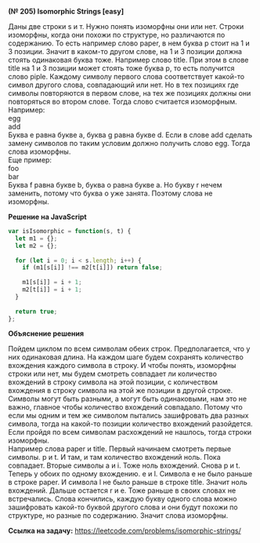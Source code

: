 **(№ 205) Isomorphic Strings [easy]**

Даны две строки s и т. Нужно понять изоморфны они или нет. Строки изоморфны, когда они похожи по структуре, но различаются по содержанию. То есть например слово paper, в нем буква p стоит на 1 и 3 позиции. Значит в каком-то другом слове, на 1 и 3 позиции должна стоять одинаковая буква тоже. Например слово title. При этом в слове title на 1 и 3 позиции может стоять тоже буква p, то есть получится слово piple. Каждому символу первого слова соответствует какой-то символ другого слова, совпадающий или нет. Но в тех позициях где символы повторяются в первом слове, на тех же позициях должны они повторяться во втором слове. Тогда слово считается изоморфным.  
Например:  
egg  
add  
Буква e равна букве a, буква g равна букве d. Если в слове add сделать замену символов по таким условим должно получить слово egg. Тогда слова изоморфны.  
Еще пример:  
foo  
bar  
Буква f равна букве b, буква o равна букве a. Но букву r нечем заменить, потому что буква o уже занята. Поэтому слова не изоморфны.

**Решение на JavaScript**

```javascript
var isIsomorphic = function(s, t) {
  let m1 = {};
  let m2 = {};
  
  for (let i = 0; i < s.length; i++) {
    if (m1[s[i]] !== m2[t[i]]) return false;
    
    m1[s[i]] = i + 1;
    m2[t[i]] = i + 1;
  }
  
  return true;
};
```

**Объяснение решения**

Пойдем циклом по всем символам обеих строк. Предполагается, что у них одинаковая длина. На каждом шаге будем сохранять количество вхождения каждого символа в строку. И чтобы понять, изоморфны строки или нет, мы будем смотреть совпадает ли количество вхождений в строку символа на этой позиции, с количеством вхождения в строку символа на этой же позиции в другой строке. Символы могут быть разными, а могут быть одинаковыми, нам это не важно, главное чтобы количество вхождений совпадало. Потому что если мы одним и тем же символом пытались зашифровать два разных символа, тогда на какой-то позиции количество вхождений разойдется. Если пройдя по всем символам расхождений не нашлось, тогда строки изоморфны.  
Например слова paper и title. Первый начинаем смотреть первые символы. p и t. И там, и там количество вхождений ноль. Пока совпадает. Вторые символы a и i. Тоже ноль вхождений. Снова p и t. Теперь у обоих по одному вхождению. e и l. Символа e не было раньше в строке paper. И символа l не было раньше в строке title. Значит ноль вхождений. Дальше остается r и e. Тоже раньше в своих словах не встречались. Слова кончились, каждую букву одного слова можно зашифровать какой-то буквой другого слова и они будут похожи по структуре, но разные по содержанию. Значит слова изоморфны.

**Ссылка на задачу:** https://leetcode.com/problems/isomorphic-strings/